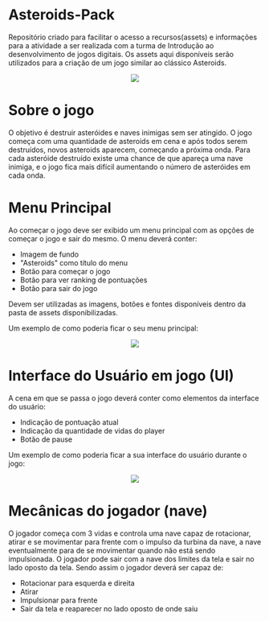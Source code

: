 # Asteroids-Pack
<p> Repositório criado para facilitar o acesso a recursos(assets) e informações para a atividade a ser realizada com a turma de Introdução ao desenvolvimento de jogos digitais. Os assets aqui disponíveis serão utilizados para a criação de um jogo similar ao clássico Asteroids. </p>

<p align="center">
    <img align="center" src="https://upload.wikimedia.org/wikipedia/en/1/13/Asteroi1.png" />
</p>

<h1> Sobre o jogo </h1>

O objetivo é destruir asteróides e naves inimigas sem ser atingido. O jogo começa com uma quantidade de asteroids em cena e após todos serem destruídos, novos asteroids aparecem, começando a próxima onda. Para cada asteróide destruido existe uma chance de que apareça uma nave inimiga, e o jogo fica mais difícil aumentando o número de asteróides em cada onda.

# Menu Principal

Ao começar o jogo deve ser exibido um menu principal com as opções de começar o jogo e sair do mesmo. O menu deverá conter:
<ul>
  <li> Imagem de fundo </li>
  <li> "Asteroids" como título do menu </li>
  <li> Botão para começar o jogo </li>
  <li> Botão para ver ranking de pontuações </li>
  <li> Botão para sair do jogo </li>
</ul>


Devem ser utilizadas as imagens, botões e fontes disponíveis dentro da pasta de assets disponibilizadas.

Um exemplo de como poderia ficar o seu menu principal: 
<p align="center">
    <img src="https://i.ibb.co/BCttKhY/Screen-Shot-2019-10-21-at-13-18-31.png" />
</p>


# Interface do Usuário em jogo (UI)

A cena em que se passa o jogo deverá conter como elementos da interface do usuário:
<ul>
  <li> Indicação de pontuação atual </li>
  <li> Indicação da quantidade de vidas do player </li>
  <li> Botão de pause </li>
</ul>

Um exemplo de como poderia ficar a sua interface do usuário durante o jogo: 
<p align="center">
    <img src="https://i.ibb.co/yWPpPGC/Screen-Shot-2019-10-21-at-13-35-08.png" />
</p>


# Mecânicas do jogador (nave)
O jogador começa com 3 vidas e controla uma nave capaz de rotacionar, atirar e se movimentar para frente com o impulso da turbina da nave, a nave eventualmente para de se movimentar quando não está sendo impulsionada.
O jogador pode sair com a nave dos limites da tela e sair no lado oposto da tela.
Sendo assim o jogador deverá ser capaz de:
<ul>
  <li> Rotacionar para esquerda e direita</li>
  <li> Atirar </li>
  <li> Impulsionar para frente </li>
  <li> Sair da tela e reaparecer no lado oposto de onde saiu </li>
</ul>

  

 
